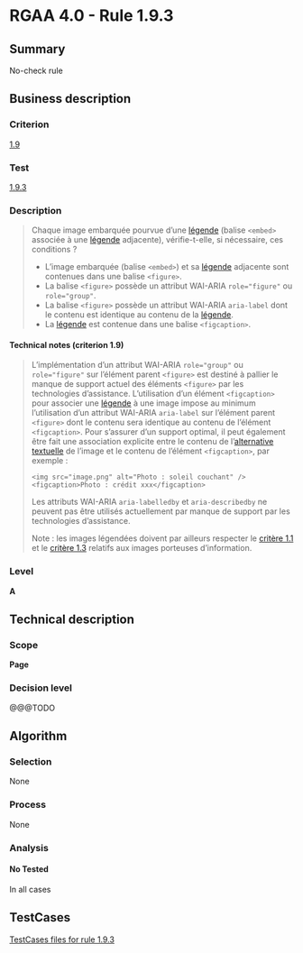 # RGAA 4.0 - Rule 1.9.3

## Summary
No-check rule


## Business description

### Criterion
[1.9](https://www.numerique.gouv.fr/publications/rgaa-accessibilite/methode/criteres/#crit-1-9)

### Test
[1.9.3](https://www.numerique.gouv.fr/publications/rgaa-accessibilite/methode/criteres/#test-1-9-3)

### Description
> Chaque image embarquée pourvue d’une [légende](https://www.numerique.gouv.fr/publications/rgaa-accessibilite/methode/glossaire/#legende) (balise `<embed>` associée à une [légende](https://www.numerique.gouv.fr/publications/rgaa-accessibilite/methode/glossaire/#legende) adjacente), vérifie-t-elle, si nécessaire, ces conditions ?
> 
> * L’image embarquée (balise `<embed>`) et sa [légende](https://www.numerique.gouv.fr/publications/rgaa-accessibilite/methode/glossaire/#legende) adjacente sont contenues dans une balise `<figure>`.
> * La balise `<figure>` possède un attribut WAI-ARIA `role="figure"` ou `role="group"`.
> * La balise `<figure>` possède un attribut WAI-ARIA `aria-label` dont le contenu est identique au contenu de la [légende](https://www.numerique.gouv.fr/publications/rgaa-accessibilite/methode/glossaire/#legende).
> * La [légende](https://www.numerique.gouv.fr/publications/rgaa-accessibilite/methode/glossaire/#legende) est contenue dans une balise `<figcaption>`.

#### Technical notes (criterion 1.9)
> L’implémentation d’un attribut WAI-ARIA `role="group"` ou `role="figure"` sur l’élément parent `<figure>` est destiné à pallier le manque de support actuel des éléments `<figure>` par les technologies d’assistance. L’utilisation d’un élément `<figcaption>` pour associer une [légende](https://www.numerique.gouv.fr/publications/rgaa-accessibilite/methode/glossaire/#legende) à une image impose au minimum l’utilisation d’un attribut WAI-ARIA `aria-label` sur l’élément parent `<figure>` dont le contenu sera identique au contenu de l’élément `<figcaption>`. Pour s’assurer d’un support optimal, il peut également être fait une association explicite entre le contenu de l’[alternative textuelle](https://www.numerique.gouv.fr/publications/rgaa-accessibilite/methode/glossaire/#alternative-textuelle-image) de l’image et le contenu de l’élément `<figcaption>`, par exemple :
> 
> `<img src="image.png" alt="Photo : soleil couchant" /><figcaption>Photo : crédit xxx</figcaption>`
> 
> Les attributs WAI-ARIA `aria-labelledby` et `aria-describedby` ne peuvent pas être utilisés actuellement par manque de support par les technologies d’assistance.
> 
> Note : les images légendées doivent par ailleurs respecter le [critère 1.1](https://www.numerique.gouv.fr/publications/rgaa-accessibilite/methode/glossaire/#crit-1-1) et le [critère 1.3](https://www.numerique.gouv.fr/publications/rgaa-accessibilite/methode/glossaire/#crit-1-3) relatifs aux images porteuses d’information.

### Level
**A**


## Technical description

### Scope
**Page**

### Decision level
@@@TODO


## Algorithm

### Selection
None

### Process
None

### Analysis

#### No Tested
In all cases


##  TestCases

[TestCases files for rule 1.9.3](https://gitlab.com/asqatasun/Asqatasun/-/tree/v5/rules/rules-rgaa4.0/src/test/resources/testcases/rgaa40//Rgaa40Rule010903/)


